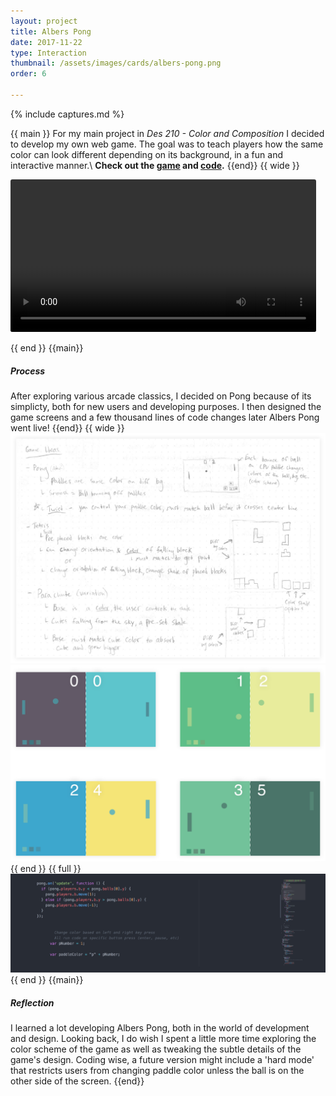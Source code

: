 ```yaml
---
layout: project
title: Albers Pong
date: 2017-11-22
type: Interaction
thumbnail: /assets/images/cards/albers-pong.png
order: 6

---
```

{% include captures.md %}

{{ main }}
For my main project in _Des 210 - Color and Composition_ I decided to develop my own web game. The goal was to teach players how the same color can look different depending on its background, in a fun and interactive manner.\\
**Check out the [game](http://jelias.me/albers-pong) and [code](http://github.com/jelias/albers-pong).**
{{end}}
{{ wide }}

<video width="90%" class="shadow" loop="loop" autoplay style="border-radius: 3px; width: 97%;">
  <source src="/assets/images/projects/albers-pong/gameplay.m4v" type="video/mp4" />
  <source src="/assets/images/projects/albers-pong/gameplay.webm" type="video/webm" />
  Your browser does not support HTML5 video.
</video>

{{ end }}
{{main}}
##### Process

After exploring various arcade classics, I decided on Pong because of its simplicty, both for new users and developing purposes. I then designed the game screens and a few thousand lines of code changes later Albers Pong went live!
{{end}}
{{ wide }}
![Brainstorming game ideas](/assets/images/projects/albers-pong/brainstorm.png)
![Original game screens](/assets/images/projects/albers-pong/game-screens.png)
{{ end }}
{{ full }}
![Main code of the game](/assets/images/projects/albers-pong/code.png)
{{ end }}
{{main}}
##### Reflection
I learned a lot developing Albers Pong, both in the world of development and design. Looking back, I do wish I spent a little more time exploring the color scheme of the game as well as tweaking the subtle details of the game's design.  Coding wise, a future version might include a 'hard mode' that restricts users from changing paddle color unless the ball is on the other side of the screen.
{{end}}